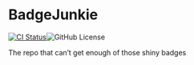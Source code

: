 # BadgeJunkie
[![CI Status](https://github.com/mbjohns/BadgeJunkie/actions/workflows/ci.yml/badge.svg)](https://github.com/mbjohns/BadgeJunkie/actions)![GitHub License](https://img.shields.io/github/license/mbjohns/BadgeJunkie)


The repo that can’t get enough of those shiny badges
